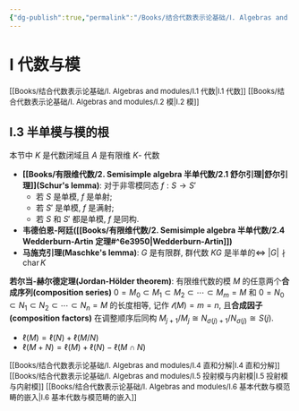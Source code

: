 ```yaml
---
{"dg-publish":true,"permalink":"/Books/结合代数表示论基础/Ⅰ. Algebras and modules/Ⅰ.3 半单模与模的根/","dgPassFrontmatter":true,"created":"2024-08-05T17:05:36.583+08:00","updated":"2024-08-26T21:23:26.693+08:00"}
---
```


# Ⅰ 代数与模

<font size="2">[[Books/结合代数表示论基础/Ⅰ. Algebras and modules/Ⅰ.1 代数\|Ⅰ.1 代数]] </font>
<font size="2">[[Books/结合代数表示论基础/Ⅰ. Algebras and modules/Ⅰ.2 模\|Ⅰ.2 模]] </font>
## Ⅰ.3 半单模与模的根

本节中 $K$ 是代数闭域且 $A$ 是有限维 $K$- 代数

+ **[[Books/有限维代数/2. Semisimple algebra 半单代数/2.1 舒尔引理\|舒尔引理]](Schur's lemma)**: 对于非零模同态 $f:S\longrightarrow S'$
	+ 若 $S$ 是单模, $f$ 是单射;
	+ 若  $S'$ 是单模, $f$ 是满射;
	+ 若 $S$ 和 $S'$ 都是单模, $f$ 是同构.
+ **韦德伯恩-阿廷([[Books/有限维代数/2. Semisimple algebra 半单代数/2.4 Wedderburn-Artin 定理#^6e3950\|Wedderburn-Artin]])**
+ **马施克引理(Maschke's lemma)**: $G$ 是有限群, 群代数 $KG$ 是半单的$\Longleftrightarrow$  $\left\vert G\right\vert \nmid \operatorname{char}K$

**若尔当-赫尔德定理(Jordan-Hölder theorem)**: 有限维代数的模 $M$ 的任意两个**合成序列(composition series)**  $0=M_{0}\subset M_{1}\subset M_{2} \subset \cdots \subset M_{m}=M$ 和 $0=N_{0}\subset N_{1}\subset N_{2} \subset \cdots \subset N_{n}=M$ 的长度相等, 记作 $\mathscr{l}(M)=m=n$, 且**合成因子(composition factors)** 在调整顺序后同构 $M_{j+1}/M_{j}\cong N_{\sigma(j)+1}/N_{\sigma(j)}\cong S(j)$.
+  $\ell(M)=\ell(N)+\ell(M/N)$
+  $\ell(M+N)=\ell(M)+\ell(N)-\ell(M \cap N)$

<font size="2">[[Books/结合代数表示论基础/Ⅰ. Algebras and modules/Ⅰ.4 直和分解\|Ⅰ.4 直和分解]] </font>
<font size="2">[[Books/结合代数表示论基础/Ⅰ. Algebras and modules/Ⅰ.5 投射模与内射模\|Ⅰ.5 投射模与内射模]] </font>
<font size="2">[[Books/结合代数表示论基础/Ⅰ. Algebras and modules/Ⅰ.6 基本代数与模范畴的嵌入\|Ⅰ.6 基本代数与模范畴的嵌入]] </font>